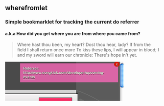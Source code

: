 ## wherefromlet 
### Simple bookmarklet for tracking the current do referrer
#### a.k.a How did you get where you are from where you came from?

> Where hast thou been, my heart? Dost thou hear, lady? 
> If from the field I shall return once more 
> To kiss these lips, I will appear in blood; 
> I and my sword will earn our chronicle: 
> There's hope in't yet.

![It looks like this](example.png "Example of referrer")